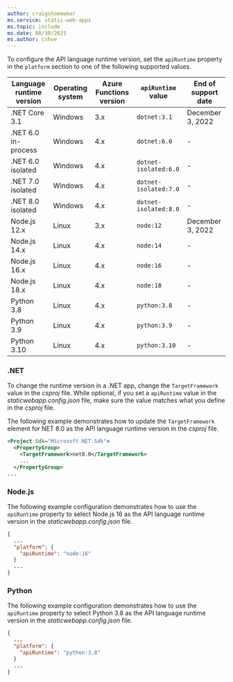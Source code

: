```yaml
---
author: craigshoemaker
ms.service: static-web-apps
ms.topic: include
ms.date: 08/30/2023
ms.author: cshoe
---
```


To configure the API language runtime version, set the `apiRuntime` property in the `platform` section to one of the following supported values.

| Language runtime version | Operating system | Azure Functions version | `apiRuntime` value | End of support date |
|--|--|--|--|--|
| .NET Core 3.1 | Windows | 3.x | `dotnet:3.1` | December 3, 2022 |
| .NET 6.0 in-process | Windows | 4.x | `dotnet:6.0` | - |
| .NET 6.0 isolated | Windows | 4.x | `dotnet-isolated:6.0` | - |
| .NET 7.0 isolated | Windows | 4.x | `dotnet-isolated:7.0` | - |
| .NET 8.0 isolated | Windows | 4.x | `dotnet-isolated:8.0` | - |
| Node.js 12.x | Linux | 3.x | `node:12` | December 3, 2022 |
| Node.js 14.x | Linux | 4.x | `node:14` | - |
| Node.js 16.x | Linux | 4.x | `node:16` | - |
| Node.js 18.x | Linux | 4.x | `node:18` | - |
| Python 3.8 | Linux | 4.x | `python:3.8` | - |
| Python 3.9 | Linux | 4.x | `python:3.9` | - |
| Python 3.10 | Linux | 4.x | `python:3.10` | - |

### .NET

To change the runtime version in a .NET app, change the `TargetFramework` value in the _csproj_ file. While optional, if you set a `apiRuntime` value in the _staticwebapp.config.json_ file, make sure the value matches what you define in the _csproj_ file.

The following example demonstrates how to update the `TargetFramework` element for NET 8.0 as the API language runtime version in the _csproj_ file.

```xml
<Project Sdk="Microsoft.NET.Sdk">
  <PropertyGroup>
    <TargetFramework>net8.0</TargetFramework>
    ...
  </PropertyGroup>
...
```

### Node.js

The following example configuration demonstrates how to use the `apiRuntime` property to select Node.js 16 as the API language runtime version in the _staticwebapp.config.json_ file.

```json
{
  ...
  "platform": {
    "apiRuntime": "node:16"
  }
  ...
}
```

### Python

The following example configuration demonstrates how to use the `apiRuntime` property to select Python 3.8 as the API language runtime version in the _staticwebapp.config.json_ file.

```json
{
  ...
  "platform": {
    "apiRuntime": "python:3.8"
  }
  ...
}
```
